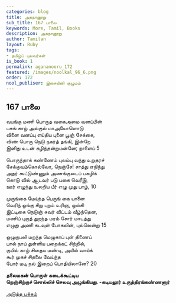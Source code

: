 ```yaml
---
categories: blog
title: அகநானூறு
sub_title: 167 பாலை
keywords: More, Tamil, Books
description: அகநானூறு
author: Tamilan
layout: Ruby
tags:
- தமிழ்ப் புலவர்கள்
is_book: 1
permalink: agananooru_172
featured: /images/noolkal_96_6.png
order: 172
nool_publiser: இசையினி குழுமம்
---
```



## 167 பாலை

வயங்கு மணி பொருத வகைஅமை வனப்பின்  
பசுங் காழ் அல்குல் மாஅயோளொடு  
வினை வனப்பு எய்திய புனை பூஞ் சேக்கை,  
விண் பொரு நெடு நகர்த் தங்கி, இன்றே  
இனிது உடன் கழிந்தன்றுமன்னே; நாளைப் 5

பொருந்தாக் கண்ணேம் புலம்பு வந்து உறுதரச்  
சேக்குவம்கொல்லோ, நெஞ்சே! சாத்து எறிந்து  
அதர் கூட்டுண்ணும் அணங்குடைப் பகழிக்  
கொடு வில் ஆடவர் படு பகை வெரீஇ,  
ஊர் எழுந்து உலறிய பீர் எழு முது பாழ், 10

முருங்கை மேய்ந்த பெருங் கை யானை  
வெரிந் ஓங்கு சிறு புறம் உரிஞ, ஒல்கி  
இட்டிகை நெடுஞ் சுவர் விட்டம் வீழ்ந்தென,  
மணிப் புறாத் துறந்த மரம் சோர் மாடத்து  
எழுது அணி கடவுள் போகலின், புல்லென்று 15

ஒழுகுபலி மறந்த மெழுகாப் புன் திணைப்  
பால் நாய் துள்ளிய பறைக்கட் சிற்றில்,  
குயில் காழ் சிதைய மண்டி, அயில் வாய்க்  
கூர் முகச் சிதலை வேய்ந்த  
போர் மடி நல் இறைப் பொதியிலானே? 20

**தலைமகன் பொருள் கடைக்கூட்டிய  
நெஞ்சிற்குச் சொல்லிச் செலவு அழுங்கியது. -கடியலூர் உருத்திரங்கண்ணனார்**

[அடுத்த பக்கம்](agananooru_173)